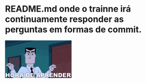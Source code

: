 # README.md onde o trainne irá continuamente responder as perguntas em formas de commit. 

![Gif](https://github.com/marcuspavao/Casas/blob/master/hora-de-aprender-profesor-utonio.gif)
